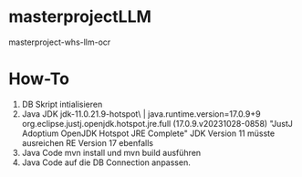 # masterprojectLLM
masterproject-whs-llm-ocr

# How-To
1. DB Skript intialisieren
2. Java JDK jdk-11.0.21.9-hotspot\ | java.runtime.version=17.0.9+9
 org.eclipse.justj.openjdk.hotspot.jre.full (17.0.9.v20231028-0858) "JustJ Adoptium OpenJDK Hotspot JRE Complete"
JDK Version 11 müsste ausreichen RE Version 17 ebenfalls
3. Java Code mvn install und mvn build ausführen
4. Java Code auf die DB Connection anpassen.